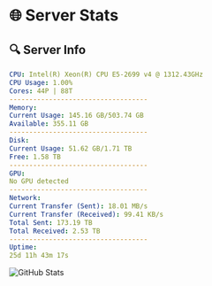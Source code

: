 # 🌐 Server Stats
## 🔍 Server Info
```yaml
CPU: Intel(R) Xeon(R) CPU E5-2699 v4 @ 1312.43GHz
CPU Usage: 1.00%
Cores: 44P | 88T
-----------------------------------
Memory:
Current Usage: 145.16 GB/503.74 GB
Available: 355.11 GB
-----------------------------------
Disk:
Current Usage: 51.62 GB/1.71 TB
Free: 1.58 TB
-----------------------------------
GPU:
No GPU detected
-----------------------------------
Network:
Current Transfer (Sent): 18.01 MB/s
Current Transfer (Received): 99.41 KB/s
Total Sent: 173.19 TB
Total Received: 2.53 TB
-----------------------------------
Uptime:
25d 11h 43m 17s
```
![GitHub Stats](https://img.shields.io/badge/Updated-2025-03-05_10:26:35-blue)